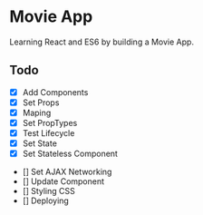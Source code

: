 # Movie App
Learning React and ES6 by building a Movie App.


## Todo
- [x] Add Components
- [x] Set Props
- [x] Maping
- [x] Set PropTypes
- [x] Test Lifecycle
- [x] Set State
- [x] Set Stateless Component
- [] Set AJAX Networking
- [] Update Component
- [] Styling CSS
- [] Deploying